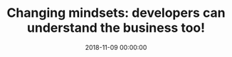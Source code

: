---
title: 'Changing mindsets: developers can understand the business too!'
description: >
 In the Domain-Driven Design world, everyone points to the ubiquitous language as paramount to the success of the project. However, often the developers fall under the pitfall of the technical jargon; the business assumes the developers have all the necessary business knowledge, given incomplete requirements; combining all these communication problems leads to frustration, missed opportunities and ultimately to project failure.
 <br />
 <br />
 Given the miscommunications and misunderstandings between the development and the business, several questions arise: how can you learn to communicate and closely cooperate with the business, or even better be part of the same team? Also, how can you help the business to deliver a clear vision?
 <br />
 <br />
 In this session, João will show you how to engage the development team and the business using DDD tools and techniques, using Behaviour Driven Development as the central piece to bring everyone closer. If you have a similar experience, or you want to emerge into DDD & BDD, the session is for you!
conference: 'P3X - People, Product & Process eXchange'
type: 'talk'
location: 'London, United Kingdom'
website: 'https://skillsmatter.com/conferences/10367-p3x-people-product-process-exchange-2018'
slides: 'https://speakerdeck.com/player/e5c57e21a31b4c3ead6849c259c7d003'
videoUrl: 'https://skillsmatter.com/skillscasts/12692-changing-mindsets-developers-can-understand-the-business-too'
date: 2018-11-09 00:00:00
featured_image: 'https://speakerd.s3.amazonaws.com/presentations/e5c57e21a31b4c3ead6849c259c7d003/slide_0.jpg?11181255'
---